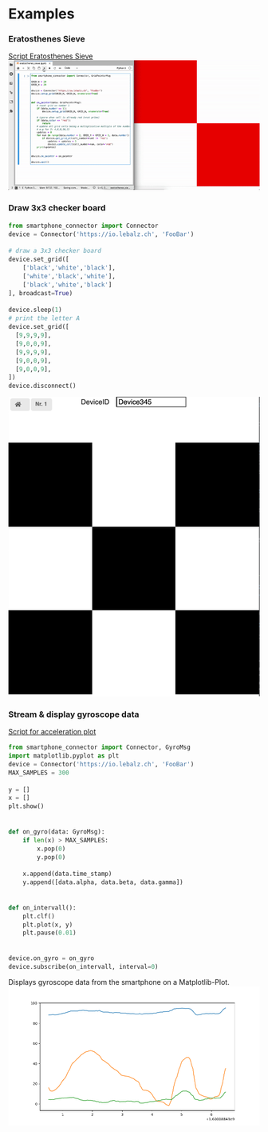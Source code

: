 # Examples

### Eratosthenes Sieve

[Script Eratosthenes Sieve](grid_eratosthenes_sieve.py)
![Demo Eratosthenes Sieve](../assets/eratosthenes_sieve.gif)

### Draw 3x3 checker board

```py
from smartphone_connector import Connector
device = Connector('https://io.lebalz.ch', 'FooBar')

# draw a 3x3 checker board
device.set_grid([
    ['black','white','black'],
    ['white','black','white'],
    ['black','white','black']
], broadcast=True)

device.sleep(1)
# print the letter A
device.set_grid([
  [9,9,9,9],
  [9,0,0,9],
  [9,9,9,9],
  [9,0,0,9],
  [9,0,0,9],
])
device.disconnect()
```

![checker board](../assets/checker_demo.png)

### Stream & display gyroscope data

[Script for acceleration plot](./acc_plot.py)

```py
from smartphone_connector import Connector, GyroMsg
import matplotlib.pyplot as plt
device = Connector('https://io.lebalz.ch', 'FooBar')
MAX_SAMPLES = 300

y = []
x = []
plt.show()


def on_gyro(data: GyroMsg):
    if len(x) > MAX_SAMPLES:
        x.pop(0)
        y.pop(0)

    x.append(data.time_stamp)
    y.append([data.alpha, data.beta, data.gamma])


def on_intervall():
    plt.clf()
    plt.plot(x, y)
    plt.pause(0.01)


device.on_gyro = on_gyro
device.subscribe(on_intervall, interval=0)
```

Displays gyroscope data from the smartphone on a Matplotlib-Plot.
![Gyroscope-Plot](../assets/gyroscope.png)
